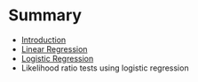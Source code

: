 # Summary

* [Introduction](README.md)
* [Linear Regression](chapter1.md)
* [Logistic Regression](chapter2.md)
* Likelihood ratio tests using logistic regression

